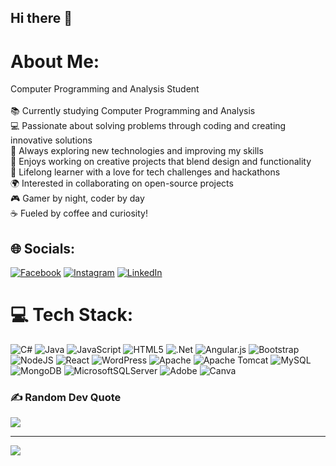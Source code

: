 ## Hi there 👋

# About Me:
Computer Programming and Analysis Student<br><br>📚 Currently studying Computer Programming and Analysis<br>💻 Passionate about solving problems through coding and creating innovative solutions<br>🚀 Always exploring new technologies and improving my skills<br>🎨 Enjoys working on creative projects that blend design and functionality<br>🧠 Lifelong learner with a love for tech challenges and hackathons<br>🌍 Interested in collaborating on open-source projects<br>🎮 Gamer by night, coder by day<br>☕ Fueled by coffee and curiosity!


## 🌐 Socials:
[![Facebook](https://img.shields.io/badge/Facebook-%231877F2.svg?logo=Facebook&logoColor=white)](https://facebook.com/Ansh_Dholaria) [![Instagram](https://img.shields.io/badge/Instagram-%23E4405F.svg?logo=Instagram&logoColor=white)](https://instagram.com/Ansh_4403) [![LinkedIn](https://img.shields.io/badge/LinkedIn-%230077B5.svg?logo=linkedin&logoColor=white)](https://linkedin.com/in/Ansh_Dholaria) 

# 💻 Tech Stack:
![C#](https://img.shields.io/badge/c%23-%23239120.svg?style=flat-square&logo=csharp&logoColor=white) ![Java](https://img.shields.io/badge/java-%23ED8B00.svg?style=flat-square&logo=openjdk&logoColor=white) ![JavaScript](https://img.shields.io/badge/javascript-%23323330.svg?style=flat-square&logo=javascript&logoColor=%23F7DF1E) ![HTML5](https://img.shields.io/badge/html5-%23E34F26.svg?style=flat-square&logo=html5&logoColor=white) ![.Net](https://img.shields.io/badge/.NET-5C2D91?style=flat-square&logo=.net&logoColor=white) ![Angular.js](https://img.shields.io/badge/angular.js-%23E23237.svg?style=flat-square&logo=angularjs&logoColor=white) ![Bootstrap](https://img.shields.io/badge/bootstrap-%238511FA.svg?style=flat-square&logo=bootstrap&logoColor=white) ![NodeJS](https://img.shields.io/badge/node.js-6DA55F?style=flat-square&logo=node.js&logoColor=white) ![React](https://img.shields.io/badge/react-%2320232a.svg?style=flat-square&logo=react&logoColor=%2361DAFB) ![WordPress](https://img.shields.io/badge/WordPress-%23117AC9.svg?style=flat-square&logo=WordPress&logoColor=white) ![Apache](https://img.shields.io/badge/apache-%23D42029.svg?style=flat-square&logo=apache&logoColor=white) ![Apache Tomcat](https://img.shields.io/badge/apache%20tomcat-%23F8DC75.svg?style=flat-square&logo=apache-tomcat&logoColor=black) ![MySQL](https://img.shields.io/badge/mysql-4479A1.svg?style=flat-square&logo=mysql&logoColor=white) ![MongoDB](https://img.shields.io/badge/MongoDB-%234ea94b.svg?style=flat-square&logo=mongodb&logoColor=white) ![MicrosoftSQLServer](https://img.shields.io/badge/Microsoft%20SQL%20Server-CC2927?style=flat-square&logo=microsoft%20sql%20server&logoColor=white) ![Adobe](https://img.shields.io/badge/adobe-%23FF0000.svg?style=flat-square&logo=adobe&logoColor=white) ![Canva](https://img.shields.io/badge/Canva-%2300C4CC.svg?style=flat-square&logo=Canva&logoColor=white)

<!--# 📊 GitHub Stats:
![](https://github-readme-stats.vercel.app/api?username=Ansh Dholaria&theme=shadow_blue&hide_border=true&include_all_commits=false&count_private=false)<br/>
![](https://github-readme-streak-stats.herokuapp.com/?user=Ansh Dholaria&theme=shadow_blue&hide_border=true)<br/>
![](https://github-readme-stats.vercel.app/api/top-langs/?username=Ansh Dholaria&theme=shadow_blue&hide_border=true&include_all_commits=false&count_private=false&layout=compact)-->

### ✍️ Random Dev Quote
![](https://quotes-github-readme.vercel.app/api?type=vetical&theme=radical)



---
[![](https://visitcount.itsvg.in/api?id=Ansh_Dholaria&icon=0&color=0)](https://visitcount.itsvg.in)
